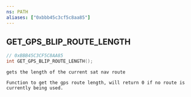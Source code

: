 ```yaml
---
ns: PATH
aliases: ["0xbbb45c3cf5c8aa85"]
---
```

## GET_GPS_BLIP_ROUTE_LENGTH

```c
// 0xBBB45C3CF5C8AA85
int GET_GPS_BLIP_ROUTE_LENGTH();
```

```
gets the length of the current sat nav route

Function to get the gps route length, will return 0 if no route is currently being used.
```
